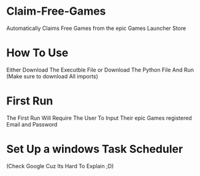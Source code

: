 # Claim-Free-Games
Automatically Claims Free Games from the epic Games Launcher Store


# How To Use
Either Download The Executble File
                or
Download The Python File And Run (Make sure to download All imports)

# First Run
The First Run Will Require The User To Input Their epic Games registered Email and Password

# Set Up a windows Task Scheduler
(Check Google Cuz Its Hard To Explain ;D)
